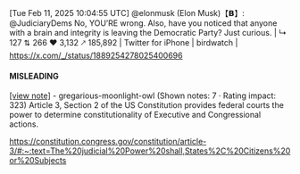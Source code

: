 [Tue Feb 11, 2025 10:04:55 UTC] @elonmusk (Elon Musk)【𝗕】: @JudiciaryDems No, YOU’RE wrong.  Also, have you noticed that anyone with a brain and integrity is leaving the Democratic Party? Just curious. | ↳ 127 ⇅ 266 ♥ 3,132 🡕 185,892 | Twitter for iPhone | birdwatch | https://x.com/_/status/1889254278025400696

#### MISLEADING

[[view note]](https://x.com/i/birdwatch/n/1889536094158360934) - gregarious-moonlight-owl (Shown notes: 7 · Rating impact: 323)
Article 3, Section 2 of the US Constitution provides federal courts the power to determine constitutionality of Executive and Congressional actions.

https://constitution.congress.gov/constitution/article-3/#:~:text=The%20judicial%20Power%20shall,States%2C%20Citizens%20or%20Subjects
